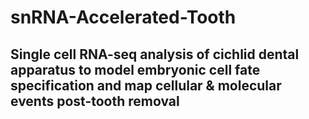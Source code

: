 # snRNA-Accelerated-Tooth
## Single cell RNA-seq analysis of cichlid dental apparatus to model embryonic cell fate specification and map cellular & molecular events post-tooth removal
